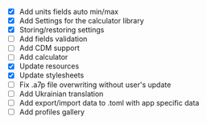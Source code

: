 - [x] Add units fields auto min/max
- [x] Add Settings for the calculator library
- [x] Storing/restoring settings
- [ ] Add fields validation
- [ ] Add CDM support
- [ ] Add calculator
- [x] Update resources
- [x] Update stylesheets
- [ ] Fix .a7p file overwriting without user's update
- [ ] Add Ukrainian translation
- [ ] Add export/import data to .toml with app specific data
- [ ] Add profiles gallery